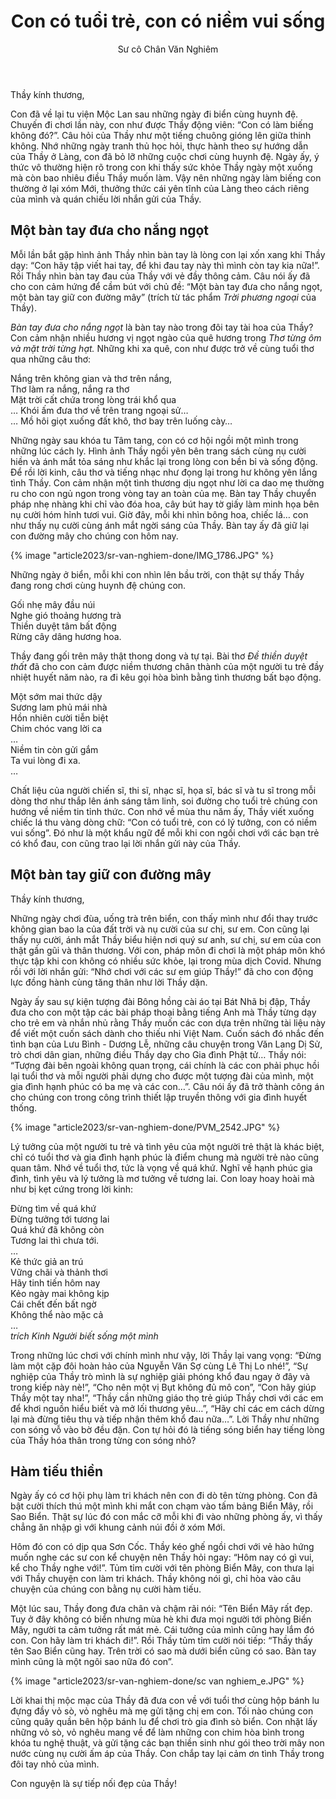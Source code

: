 ﻿---
title: Con có tuổi trẻ, con có niềm vui sống
author: Sư cô Chân Văn Nghiêm
---

Thầy kính thương,

Con đã về lại tu viện Mộc Lan sau những ngày đi biển cùng huynh đệ. Chuyến đi chơi lần này, con như được Thầy động viên: “Con có làm biếng không đó?”. Câu hỏi của Thầy như một tiếng chuông gióng lên giữa thinh không. Nhớ những ngày tranh thủ học hỏi, thực hành theo sự hướng dẫn của Thầy ở Làng, con đã bỏ lỡ những cuộc chơi cùng huynh đệ. Ngày ấy, ý thức vô thường hiện rõ trong con khi thấy sức khỏe Thầy ngày một xuống mà còn bao nhiêu điều Thầy muốn làm. Vậy nên những ngày làm biếng con thường ở lại xóm Mới, thưởng thức cái yên tĩnh của Làng theo cách riêng của mình và quán chiếu lời nhắn gửi của Thầy. 

## Một bàn tay đưa cho nắng ngọt

Mỗi lần bắt gặp hình ảnh Thầy nhìn bàn tay là lòng con lại xốn xang khi Thầy dạy: “Con hãy tập viết hai tay, để khi đau tay này thì mình còn tay kia nữa!”. Rồi Thầy nhìn bàn tay đau của Thầy với vẻ đầy thông cảm. Câu nói ấy đã cho con cảm hứng để cầm bút với chủ đề: “Một bàn tay đưa cho nắng ngọt, một bàn tay giữ con đường mây” (trích từ tác phẩm *Trời phương ngoại* của Thầy).

*Bàn tay đưa cho nắng ngọt* là bàn tay nào trong đôi tay tài hoa của Thầy? Con cảm nhận nhiều hương vị ngọt ngào của quê hương trong *Thơ từng ôm và mặt trời từng hạt.* Những khi xa quê, con như được trở về cùng tuổi thơ qua những câu thơ:

<div class="verse"><p>Nắng trên không gian và thơ trên nắng,<br/>
Thơ làm ra nắng, nắng ra thơ<br/>
Mặt trời cất chứa trong lòng trái khổ qua<br/>
… Khói ấm đưa thơ về trên trang ngoại sử…<br/>
… Mồ hôi giọt xuống đất khô, thơ bay trên luống cày…</p></div>

Những ngày sau khóa tu Tâm tang, con có cơ hội ngồi một mình trong những lúc cách ly. Hình ảnh Thầy ngồi yên bên trang sách cùng nụ cười hiền và ánh mắt tỏa sáng như khắc lại trong lòng con bền bỉ và sống động. Để rồi lời kinh, câu thơ và tiếng nhạc như đọng lại trong hư không yên lắng tình Thầy. Con cảm nhận một tình thương dịu ngọt như lời ca dao mẹ thường ru cho con ngủ ngon trong vòng tay an toàn của mẹ. Bàn tay Thầy chuyển pháp nhẹ nhàng khi chỉ vào đóa hoa, cây bút hay tờ giấy làm minh họa bên nụ cười hóm hỉnh tươi vui. Giờ đây, mỗi khi nhìn bông hoa, chiếc lá… con như thấy nụ cười cùng ánh mắt ngời sáng của Thầy. Bàn tay ấy đã giữ lại con đường mây cho chúng con hôm nay.

{% image "article2023/sr-van-nghiem-done/IMG_1786.JPG" %}

Những ngày ở biển, mỗi khi con nhìn lên bầu trời, con thật sự thấy Thầy đang rong chơi cùng huynh đệ chúng con.

<div class="verse"><p>Gối nhẹ mây đầu núi<br/>
Nghe gió thoảng hương trà<br/>
Thiền duyệt tâm bất động<br/>
Rừng cây dâng hương hoa.</p></div>

Thầy đang gối trên mây thật thong dong và tự tại. Bài thơ *Đề thiền duyệt thất* đã cho con cảm được niềm thương chân thành của một người tu trẻ đầy nhiệt huyết năm nào, ra đi kêu gọi hòa bình bằng tình thương bất bạo động.

<div class="verse"><p>Một sớm mai thức dậy<br/>
Sương lam phủ mái nhà<br/>
Hồn nhiên cười tiễn biệt<br/>
Chim chóc vang lời ca<br/>
…<br/>
Niềm tin còn gửi gắm<br/>
Ta vui lòng đi xa.<br/>
…</p></div>

Chất liệu của người chiến sĩ, thi sĩ, nhạc sĩ, họa sĩ, bác sĩ và tu sĩ trong mỗi dòng thơ như thắp lên ánh sáng tâm linh, soi đường cho tuổi trẻ chúng con hướng về niềm tin tỉnh thức. Con nhớ về mùa thu năm ấy, Thầy viết xuống chiếc lá thu vàng dòng chữ: “Con có tuổi trẻ, con có lý tưởng, con có niềm vui sống”. Đó như là một khẩu ngữ để mỗi khi con ngồi chơi với các bạn trẻ có khổ đau, con cũng trao lại lời nhắn gửi này của Thầy.

## Một bàn tay giữ con đường mây

Thầy kính thương,

Những ngày chơi đùa, uống trà trên biển, con thấy mình như đổi thay trước không gian bao la của đất trời và nụ cười của sư chị, sư em. Con cũng lại thấy nụ cười, ánh mắt Thầy biểu hiện nơi quý sư anh, sư chị, sư em của con thật gần gũi và thân thương. Với con, pháp môn đi chơi là một pháp môn khó thực tập khi con không có nhiều sức khỏe, lại trong mùa dịch Covid. Nhưng rồi với lời nhắn gửi: “Nhớ chơi với các sư em giúp Thầy!” đã cho con động lực đồng hành cùng tăng thân như lời Thầy dặn. 

Ngày ấy sau sự kiện tượng đài Bông hồng cài áo tại Bát Nhã bị đập, Thầy đưa cho con một tập các bài pháp thoại bằng tiếng Anh mà Thầy từng dạy cho trẻ em và nhắn nhủ rằng Thầy muốn các con dựa trên những tài liệu này để viết một cuốn sách dành cho thiếu nhi Việt Nam. Cuốn sách đó nhắc đến tình bạn của Lưu Bình - Dương Lễ, những câu chuyện trong Văn Lang Dị Sử, trò chơi dân gian, những điều Thầy dạy cho Gia đình Phật tử… Thầy nói: “Tượng đài bên ngoài không quan trọng, cái chính là các con phải phục hồi lại tuổi thơ và mỗi người phải dựng cho được một tượng đài của mình, một gia đình hạnh phúc có ba mẹ và các con…”. Câu nói ấy đã trở thành công án cho chúng con trong công trình thiết lập truyền thông với gia đình huyết thống.

{% image "article2023/sr-van-nghiem-done/PVM_2542.JPG" %}

Lý tưởng của một người tu trẻ và tình yêu của một người trẻ thật là khác biệt, chỉ có tuổi thơ và gia đình hạnh phúc là điểm chung mà người trẻ nào cũng quan tâm. Nhớ về tuổi thơ, tức là vọng về quá khứ. Nghĩ về hạnh phúc gia đình, tình yêu và lý tưởng là mơ tưởng về tương lai. Con loay hoay hoài mà như bị kẹt cứng trong lời kinh:

<div class="verse"><p>Đừng tìm về quá khứ<br/>
Đừng tưởng tới tương lai<br/>
Quá khứ đã không còn<br/>
Tương lai thì chưa tới.<br/>
…<br/>
Kẻ thức giả an trú<br/>
Vững chãi và thảnh thơi<br/>
Hãy tinh tiến hôm nay<br/>
Kẻo ngày mai không kịp<br/>
Cái chết đến bất ngờ<br/>
Không thể nào mặc cả<br/>
…<br/>
<cite><i>trích</i> Kinh Người biết sống một mình</cite></p></div>

Trong những lúc chơi với chính mình như vậy, lời Thầy lại vang vọng: “Đừng làm một cặp đôi hoàn hảo của Nguyễn Văn Sợ cùng Lê Thị Lo nhé!”, “Sự nghiệp của Thầy trò mình là sự nghiệp giải phóng khổ đau ngay ở đây và trong kiếp này nè!”, “Cho nên một vị Bụt không đủ mô con”, “Con hãy giúp Thầy một tay nha!”, “Thầy cần những giáo thọ trẻ giúp Thầy chơi với các em để khơi nguồn hiểu biết và mở lối thương yêu…”, “Hãy chỉ các em cách dừng lại mà đừng tiêu thụ và tiếp nhận thêm khổ đau nữa…”. Lời Thầy như những con sóng vỗ vào bờ đều đặn. Con tự hỏi đó là tiếng sóng biển hay tiếng lòng của Thầy hóa thân trong từng con sóng nhỏ?

## Hàm tiếu thiền

Ngày ấy có cơ hội phụ làm tri khách nên con đi dò tên từng phòng. Con đã bật cười thích thú một mình khi mắt con chạm vào tấm bảng Biển Mây, rồi Sao Biển. Thật sự lúc đó con mắc cỡ mỗi khi đi vào những phòng ấy, vì thấy chẳng ăn nhập gì với khung cảnh núi đồi ở xóm Mới.

Hôm đó con có dịp qua Sơn Cốc. Thầy kéo ghế ngồi chơi với vẻ hào hứng muốn nghe các sư con kể chuyện nên Thầy hỏi ngay: “Hôm nay có gì vui, kể cho Thầy nghe với!”. Tủm tỉm cười với tên phòng Biển Mây, con thưa lại với Thầy chuyện con làm tri khách. Thầy không nói gì, chỉ hòa vào câu chuyện của chúng con bằng nụ cười hàm tiếu.

Một lúc sau, Thầy đong đưa chân và chậm rãi nói: “Tên Biển Mây rất đẹp. Tuy ở đây không có biển nhưng mùa hè khi đưa mọi người tới phòng Biển Mây, người ta cảm tưởng rất mát mẻ. Cái tưởng của mình cũng hay lắm đó con. Con hãy làm tri khách đi!”. Rồi Thầy tủm tỉm cười nói tiếp: “Thầy thấy tên Sao Biển cũng hay. Trên trời có sao mà dưới biển cũng có sao. Bàn tay mình cũng là một ngôi sao nữa đó con”.

{% image "article2023/sr-van-nghiem-done/sc van nghiem_e.JPG" %}

Lời khai thị mộc mạc của Thầy đã đưa con về với tuổi thơ cùng hộp bánh lu đựng đầy vỏ sò, vỏ nghêu mà mẹ gửi tặng chị em con. Tối nào chúng con cũng quây quần bên hộp bánh lu để chơi trò gia đình sò biển. Con nhặt lấy những vỏ sò, vỏ nghêu mang về để làm những con chim hòa bình trong khóa tu nghệ thuật, và gửi tặng các bạn thiền sinh như gói theo trời mây non nước cùng nụ cười ấm áp của Thầy. Con chắp tay lại cảm ơn tình Thầy trong đôi tay nhỏ của mình.

Con nguyện là sự tiếp nối đẹp của Thầy!
